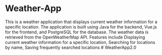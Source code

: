 # Weather-App

This is a weather application that displays current weather information for a specific location. The application is built using Java for the backend, Vue.js for the frontend, and PostgreSQL for the database. The weather data is retrieved from the OpenWeatherMap API.
Features include Displaying current weather information for a specific location, Searching for locations by name, Saving frequently searched locations
#   W e a t h e r A p p 2 . 0  
 